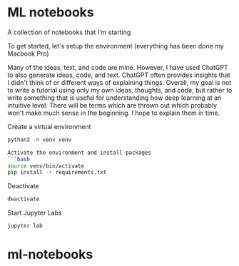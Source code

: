 # ML notebooks
A collection of notebooks that I'm starting

To get started, let's setup the environment (everything has been done my Macbook Pro)

Many of the ideas, text, and code are mine. However, I have used ChatGPT to also generate ideas, code, and text. ChatGPT often provides insights that I didn't think of or different ways of explaining things. Overall, my goal is not to write a tutorial using only my own ideas, thoughts, and code, but rather to write something that is useful for understanding how deep learning at an intuitive level. There will be terms which are thrown out which probably won't make much sense in the beginning. I hope to explain them in time.

Create a virtual environment
```bash
python3 -m venv venv

Activate the environment and install packages
```bash
source venv/bin/activate
pip install -r requirements.txt
```

Deactivate
```bash
deactivate
```

Start Jupyter Labs
```bash
jupyter lab
```


# ml-notebooks
